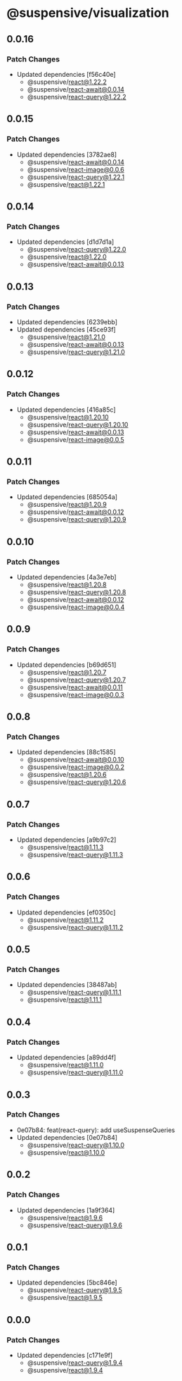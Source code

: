 # @suspensive/visualization

## 0.0.16

### Patch Changes

- Updated dependencies [f56c40e]
  - @suspensive/react@1.22.2
  - @suspensive/react-await@0.0.14
  - @suspensive/react-query@1.22.2

## 0.0.15

### Patch Changes

- Updated dependencies [3782ae8]
  - @suspensive/react-await@0.0.14
  - @suspensive/react-image@0.0.6
  - @suspensive/react-query@1.22.1
  - @suspensive/react@1.22.1

## 0.0.14

### Patch Changes

- Updated dependencies [d1d7d1a]
  - @suspensive/react-query@1.22.0
  - @suspensive/react@1.22.0
  - @suspensive/react-await@0.0.13

## 0.0.13

### Patch Changes

- Updated dependencies [6239ebb]
- Updated dependencies [45ce93f]
  - @suspensive/react@1.21.0
  - @suspensive/react-await@0.0.13
  - @suspensive/react-query@1.21.0

## 0.0.12

### Patch Changes

- Updated dependencies [416a85c]
  - @suspensive/react@1.20.10
  - @suspensive/react-query@1.20.10
  - @suspensive/react-await@0.0.13
  - @suspensive/react-image@0.0.5

## 0.0.11

### Patch Changes

- Updated dependencies [685054a]
  - @suspensive/react@1.20.9
  - @suspensive/react-await@0.0.12
  - @suspensive/react-query@1.20.9

## 0.0.10

### Patch Changes

- Updated dependencies [4a3e7eb]
  - @suspensive/react@1.20.8
  - @suspensive/react-query@1.20.8
  - @suspensive/react-await@0.0.12
  - @suspensive/react-image@0.0.4

## 0.0.9

### Patch Changes

- Updated dependencies [b69d651]
  - @suspensive/react@1.20.7
  - @suspensive/react-query@1.20.7
  - @suspensive/react-await@0.0.11
  - @suspensive/react-image@0.0.3

## 0.0.8

### Patch Changes

- Updated dependencies [88c1585]
  - @suspensive/react-await@0.0.10
  - @suspensive/react-image@0.0.2
  - @suspensive/react@1.20.6
  - @suspensive/react-query@1.20.6

## 0.0.7

### Patch Changes

- Updated dependencies [a9b97c2]
  - @suspensive/react@1.11.3
  - @suspensive/react-query@1.11.3

## 0.0.6

### Patch Changes

- Updated dependencies [ef0350c]
  - @suspensive/react@1.11.2
  - @suspensive/react-query@1.11.2

## 0.0.5

### Patch Changes

- Updated dependencies [38487ab]
  - @suspensive/react-query@1.11.1
  - @suspensive/react@1.11.1

## 0.0.4

### Patch Changes

- Updated dependencies [a89dd4f]
  - @suspensive/react@1.11.0
  - @suspensive/react-query@1.11.0

## 0.0.3

### Patch Changes

- 0e07b84: feat(react-query): add useSuspenseQueries
- Updated dependencies [0e07b84]
  - @suspensive/react-query@1.10.0
  - @suspensive/react@1.10.0

## 0.0.2

### Patch Changes

- Updated dependencies [1a9f364]
  - @suspensive/react@1.9.6
  - @suspensive/react-query@1.9.6

## 0.0.1

### Patch Changes

- Updated dependencies [5bc846e]
  - @suspensive/react-query@1.9.5
  - @suspensive/react@1.9.5

## 0.0.0

### Patch Changes

- Updated dependencies [c171e9f]
  - @suspensive/react-query@1.9.4
  - @suspensive/react@1.9.4
